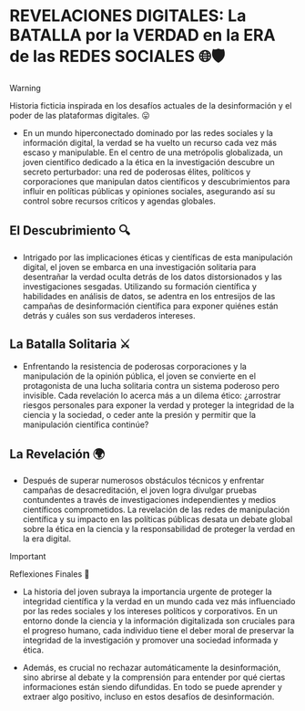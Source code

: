 # REVELACIONES DIGITALES: La BATALLA por la VERDAD en la ERA de las REDES SOCIALES 🌐🛡️

> [!WARNING]
> Historia ficticia inspirada en los desafíos actuales de la desinformación y el poder de las plataformas digitales. 😛

- En un mundo hiperconectado dominado por las redes sociales y la información digital, la verdad se ha vuelto un recurso cada vez más escaso y manipulable. En el centro de una metrópolis globalizada, un joven científico dedicado a la ética en la investigación descubre un secreto perturbador: una red de poderosas élites, políticos y corporaciones que manipulan datos científicos y descubrimientos para influir en políticas públicas y opiniones sociales, asegurando así su control sobre recursos críticos y agendas globales.

## El Descubrimiento 🔍

- Intrigado por las implicaciones éticas y científicas de esta manipulación digital, el joven se embarca en una investigación solitaria para desentrañar la verdad oculta detrás de los datos distorsionados y las investigaciones sesgadas. Utilizando su formación científica y habilidades en análisis de datos, se adentra en los entresijos de las campañas de desinformación científica para exponer quiénes están detrás y cuáles son sus verdaderos intereses.

## La Batalla Solitaria ⚔️

- Enfrentando la resistencia de poderosas corporaciones y la manipulación de la opinión pública, el joven se convierte en el protagonista de una lucha solitaria contra un sistema poderoso pero invisible. Cada revelación lo acerca más a un dilema ético: ¿arrostrar riesgos personales para exponer la verdad y proteger la integridad de la ciencia y la sociedad, o ceder ante la presión y permitir que la manipulación científica continúe?

## La Revelación 🌍

- Después de superar numerosos obstáculos técnicos y enfrentar campañas de desacreditación, el joven logra divulgar pruebas contundentes a través de investigaciones independientes y medios científicos comprometidos. La revelación de las redes de manipulación científica y su impacto en las políticas públicas desata un debate global sobre la ética en la ciencia y la responsabilidad de proteger la verdad en la era digital.

> [!IMPORTANT]
> Reflexiones Finales 🤔

- La historia del joven subraya la importancia urgente de proteger la integridad científica y la verdad en un mundo cada vez más influenciado por las redes sociales y los intereses políticos y corporativos. En un entorno donde la ciencia y la información digitalizada son cruciales para el progreso humano, cada individuo tiene el deber moral de preservar la integridad de la investigación y promover una sociedad informada y ética.

- Además, es crucial no rechazar automáticamente la desinformación, sino abrirse al debate y la comprensión para entender por qué ciertas informaciones están siendo difundidas. En todo se puede aprender y extraer algo positivo, incluso en estos desafíos de desinformación.
